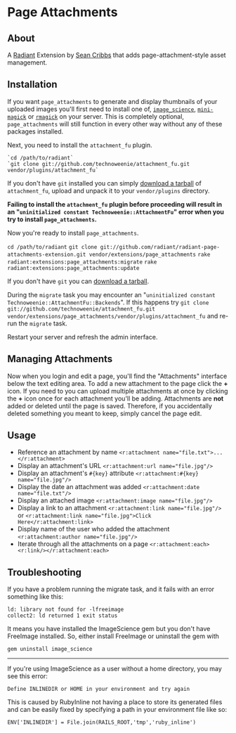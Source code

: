 Page Attachments
===

About
---

A [Radiant][rd] Extension by [Sean Cribbs][sc] that adds page-attachment-style asset management.

Installation
---

If you want `page_attachments` to generate and display thumbnails of your uploaded images you'll first need to install one of, [`image_science`][is], [`mini-magick`][mm] or [`rmagick`][rm] on your server. This is completely optional, `page_attachments` will still function in every other way without any of these packages installed.

Next, you need to install the `attachment_fu` plugin.

    `cd /path/to/radiant`
    `git clone git://github.com/technoweenie/attachment_fu.git vendor/plugins/attachment_fu`

If you don't have `git` installed you can simply [download a tarball][af] of `attachment_fu`, upload and unpack it to your `vendor/plugins` directory.

**Failing to install the `attachment_fu` plugin before proceeding will result in an "`uninitialized constant Technoweenie::AttachmentFu`" error when you try to install `page_attachments`.**

Now you're ready to install `page_attachments`.

  `cd /path/to/radiant`
  `git clone git://github.com/radiant/radiant-page-attachments-extension.git vendor/extensions/page_attachments`
  `rake radiant:extensions:page_attachments:migrate`
  `rake radiant:extensions:page_attachments:update`

If you don't have `git` you can [download a tarball][pa].

During the `migrate` task you may encounter an "`uninitialized constant Technoweenie::AttachmentFu::Backends`". If this happens try `git clone git://github.com/technoweenie/attachment_fu.git vendor/extensions/page_attachments/vendor/plugins/attachment_fu` and re-run the `migrate` task.

Restart your server and refresh the admin interface.

Managing Attachments
---

Now when you login and edit a page, you'll find the "Attachments" interface below the text editing area. To add a new attachment to the page click the **+** icon. If you need to you can upload multiple attachments at once by clicking the **+** icon once for each attachment you'll be adding. Attachments are **not** added or deleted until the page is saved. Therefore, if you accidentally deleted something you meant to keep, simply cancel the page edit.

Usage
---

* Reference an attachment by name `<r:attachment name="file.txt">...</r:attachment>`
* Display an attachment's URL `<r:attachment:url name="file.jpg"/>`
* Display an attachment's `#{key}` attribute `<r:attachment:#{key} name="file.jpg"/>`
* Display the date an attachment was added `<r:attachment:date name="file.txt"/>`
* Display an attached image `<r:attachment:image name="file.jpg"/>`
* Display a link to an attachment `<r:attachment:link name="file.jpg"/>` or `<r:attachment:link name="file.jpg">Click Here</r:attachment:link>`
* Display name of the user who added the attachment `<r:attachment:author name="file.jpg"/>`
* Iterate through all the attachments on a page `<r:attachment:each><r:link/></r:attachment:each>`

Troubleshooting
---

If you have a problem running the migrate task, and it fails with an error something like this:

    ld: library not found for -lfreeimage
    collect2: ld returned 1 exit status

It means you have installed the ImageScience gem but you don't have FreeImage installed. So, either install FreeImage or uninstall the gem with

    gem uninstall image_science

---

If you're using ImageScience as a user without a home directory, you may see this error:

    Define INLINEDIR or HOME in your environment and try again

This is caused by RubyInline not having a place to store its generated files and can be easily fixed by specifying a path in your environment file like so:

    ENV['INLINEDIR'] = File.join(RAILS_ROOT,'tmp','ruby_inline')

[rd]: http://radiantcms.org/
[sc]: http://seancribbs.com/
[is]: http://seattlerb.rubyforge.org/ImageScience.html
[mm]: http://rubyforge.org/projects/mini-magick/
[rm]: http://rmagick.rubyforge.org/
[af]: http://github.com/technoweenie/attachment_fu/tree/master
[pa]: http://github.com/radiant/radiant-page-attachments-extension/tarball/master